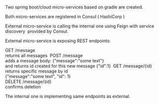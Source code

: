 Two spring boot/cloud micro-services based on gradle are created.

Both micro-services are registered in Consul ( HashiCorp )

External micro-service is calling the internal one using Feign with service discovery  provided by Consul.

External micro-service is exposing REST endpoints:   

  GET /message       
    returns all messages  
  POST /message       
    adds a message body: {"message":"some text"}    
    and returns id created for this new message {"id":1}  
  GET /message/{id}    
    returns specific message by id        
      {"message":"some text", "id": 1}    
  DELETE /message/{id}    
    confirms deletion
    
 The internal one is implementing same endpoints as external.
